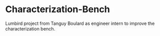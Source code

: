 # Characterization-Bench
 Lumbird project from Tanguy Boulard as engineer intern to improve the characterization bench.
